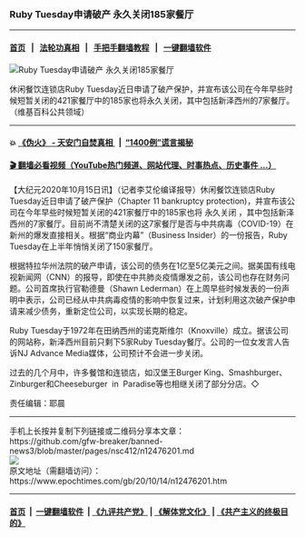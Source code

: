 ### Ruby Tuesday申请破产 永久关闭185家餐厅
------------------------

#### [首页](https://github.com/gfw-breaker/banned-news3/blob/master/README.md) &nbsp;&nbsp;|&nbsp;&nbsp; [法轮功真相](https://github.com/begood0513/basic/blob/master/README.md)  &nbsp;&nbsp;|&nbsp;&nbsp; [手把手翻墙教程](https://github.com/gfw-breaker/guides/wiki)  &nbsp;&nbsp;|&nbsp;&nbsp; [一键翻墙软件](https://github.com/gfw-breaker/nogfw/blob/master/README.md)  



<div><img alt="Ruby Tuesday申请破产 永久关闭185家餐厅" class="attachment-djy_600_400 size-djy_600_400 wp-post-image" src="https://i.epochtimes.com/assets/uploads/2020/10/2008-08-28_Ruby_Tuesday_in_Durham-600x400.jpg"/>
<div class="caption">
 <p>
  休闲餐饮连锁店Ruby Tuesday近日申请了破产保护，并宣布该公司在今年早些时候短暂关闭的421家餐厅中的185家也将永久关闭，其中包括新泽西州的7家餐厅。（维基百科公共领域）
 </p>
</div></div><hr/>

#### 💥 [《伪火》 - 天安门自焚真相 ](http://158.247.195.190:10000/videos/blog/weihuo.html)&nbsp; |&nbsp; [“1400例”谎言揭秘  ](http://158.247.195.190:10000/videos/blog/jiexi1400.html)

#### [ 🎬  翻墙必看视频（YouTube热门频道、网站代理、时事热点、历史事件 ...）](https://github.com/gfw-breaker/links/blob/master/banned.md)

<div><p>
 【大纪元2020年10月15日讯】（记者李艾伦编译报导）休闲餐饮连锁店Ruby Tuesday近日申请了破产保护（Chapter 11 bankruptcy protection)，并宣布该公司在今年早些时候短暂关闭的421家餐厅中的185家也将
 <ok href="https://www.epochtimes.com/gb/tag/%E6%B0%B8%E4%B9%85%E5%85%B3%E9%97%AD.html">
  永久关闭
 </ok>
 ，其中包括新泽西州的7家餐厅。目前尚不清楚关闭的这7家餐厅是否与中共病毒（COVID-19）在新州的爆发直接相关。根据“商业内幕”（Business Insider）的一份报告，Ruby Tuesday在上半年悄悄关闭了150家餐厅。
</p>
<p>
 根据特拉华州法院的破产申请，该公司的债务在1亿至5亿美元之间。据美国有线电视新闻网（CNN）的报导，即使在中共肺炎疫情爆发之前，该公司也存在财务问题。公司首席执行官勒德曼（Shawn Lederman）在上周早些时候发表的一份声明中表示，公司已经从中共病毒疫情的影响中恢复过来，计划利用这次破产保护申请来减少债务，重新定位公司，以实现长期的稳定。
</p>
<p>
 Ruby Tuesday于1972年在田纳西州的诺克斯维尔（Knoxville）成立。据该公司的网站称，新泽西州目前只剩下5家Ruby Tuesday餐厅。公司的一位女发言人告诉NJ Advance Media媒体，公司预计不会进一步关闭。
</p>
<p>
 过去的几个月中，许多餐馆和连锁店，如汉堡王Burger King、Smashburger、Zinburger和Cheeseburger  in  Paradise等也相继关闭了部分分店。◇
</p>
<p>
 责任编辑：耶晨
</p>
</div>
<hr/>
手机上长按并复制下列链接或二维码分享本文章：<br/>
https://github.com/gfw-breaker/banned-news3/blob/master/pages/nsc412/n12476201.md <br/>
<a href='https://github.com/gfw-breaker/banned-news3/blob/master/pages/nsc412/n12476201.md'><img src='https://github.com/gfw-breaker/banned-news3/blob/master/pages/nsc412/n12476201.md.png'/></a> <br/>
原文地址（需翻墙访问）：https://www.epochtimes.com/gb/20/10/14/n12476201.htm


------------------------
#### [首页](https://github.com/gfw-breaker/banned-news3/blob/master/README.md) &nbsp;|&nbsp; [一键翻墙软件](https://github.com/gfw-breaker/nogfw/blob/master/README.md) &nbsp;| [《九评共产党》](https://github.com/gfw-breaker/9ping.md/blob/master/README.md#九评之一评共产党是什么) | [《解体党文化》](https://github.com/gfw-breaker/jtdwh.md/blob/master/README.md) | [《共产主义的终极目的》](https://github.com/gfw-breaker/gczydzjmd.md/blob/master/README.md)


<img src='http://gfw-breaker.win/banned-news3/pages/nsc412/n12476201.md' width='0px' height='0px'/>